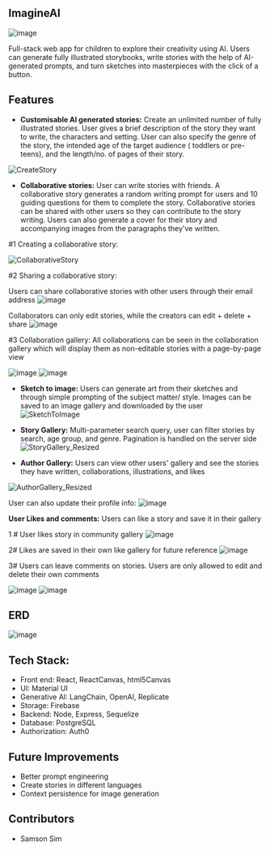 ## ImagineAI

![image](https://github.com/samsonsim2/storybook-frontend/assets/106437135/f52ed2d1-d3b6-477b-b8c4-2c1d91990331)



Full-stack web app for children to explore their creativity using AI. Users can generate fully illustrated storybooks, write stories with the help of AI-generated prompts, and turn sketches into masterpieces with the click of a button. 

## Features
 

* **Customisable AI generated stories:** Create an unlimited number of fully illustrated stories. User gives a brief description of the story they want to write, the characters and setting. User can also specify the genre of the story, the intended age of the target audience ( toddlers or pre-teens), and the length/no. of pages of their story.  

 ![CreateStory](https://github.com/samsonsim2/storybook-frontend/assets/106437135/da4cfc67-1a74-4b78-9e5e-29d674ee47be)


* **Collaborative stories:** User can write stories with friends. A collaborative story generates a random writing prompt for users and 10 guiding questions for them to complete the story. Collaborative stories can be shared with other users so they can contribute to the story writing. Users can also generate a cover for their story and accompanying images from the paragraphs they've written.

#1 Creating a collaborative story: 

![CollaborativeStory](https://github.com/samsonsim2/storybook-frontend/assets/106437135/08597465-96f9-4d22-adfe-1012bf311653)

#2 Sharing a collaborative story: 

Users can share collaborative stories with other users through their email address
![image](https://github.com/samsonsim2/storybook-frontend/assets/106437135/a066f707-5f5e-44f6-9400-22ca52723212)

Collaborators can only edit stories, while the creators can edit + delete + share 
![image](https://github.com/samsonsim2/storybook-frontend/assets/106437135/c7822b8a-835a-4386-ab0a-ff8879522812)

#3 Collaboration gallery: 
All collaborations can be seen in the collaboration gallery which will display them as non-editable stories with a page-by-page view 

![image](https://github.com/samsonsim2/storybook-frontend/assets/106437135/eb6e3e17-e351-4aca-a3ea-8d17511811a9)
![image](https://github.com/samsonsim2/storybook-frontend/assets/106437135/a9a201b0-f29a-4762-b4ce-21f4e154c40d)


 


* **Sketch to image:** Users can generate art from their sketches and through simple prompting of the subject matter/ style. Images can be saved to an image gallery and downloaded by the user 
  ![SketchToImage](https://github.com/samsonsim2/storybook-frontend/assets/106437135/0ba91227-c18e-42e0-8d22-a1490590b20a)

  
* **Story Gallery:**  Multi-parameter search query, user can filter stories by search, age group, and genre. Pagination is handled on the server side
  ![StoryGallery_Resized](https://github.com/samsonsim2/storybook-frontend/assets/106437135/90ac9b0a-75ef-45f8-8f9b-91c56e811601)

* **Author Gallery:**  Users can view other users' gallery and see the stories they have written, collaborations, illustrations, and likes

![AuthorGallery_Resized](https://github.com/samsonsim2/storybook-frontend/assets/106437135/18fd8305-5b6d-4fc8-9bb3-35f12a96ffc8)

User can also update their profile info: 
![image](https://github.com/samsonsim2/storybook-frontend/assets/106437135/66b36d4e-8b21-4fc4-9647-f4a989c93f48)

 **User Likes and comments:** Users can like a story and save it in their gallery 

1 # User likes story in community gallery
![image](https://github.com/samsonsim2/storybook-frontend/assets/106437135/db993ee5-bd6c-422a-86c4-bd31b4bd2497)

2# Likes are saved in their own like gallery for future reference
![image](https://github.com/samsonsim2/storybook-frontend/assets/106437135/75a9a866-ffbf-455c-8e38-4678ab9b4503)

3# Users can leave comments on stories. Users are only allowed to edit and delete their own comments 

![image](https://github.com/samsonsim2/storybook-frontend/assets/106437135/b8da28eb-91f0-4839-a348-945fc0333ef2)
![image](https://github.com/samsonsim2/storybook-frontend/assets/106437135/bf6b70f4-bcb8-447e-b0b0-6749c6231d83)

## ERD
 ![image](https://github.com/samsonsim2/storybook-frontend/assets/106437135/593713be-5b52-428d-a822-08dffead91fc)


 
## Tech Stack: 
* Front end: React, ReactCanvas, html5Canvas
* UI: Material UI
* Generative AI: LangChain, OpenAI, Replicate 
* Storage: Firebase
* Backend: Node, Express, Sequelize
* Database: PostgreSQL
* Authorization: Auth0

## Future Improvements
* Better prompt engineering 
* Create stories in different languages 
* Context persistence for image generation  

## Contributors 
* Samson Sim

